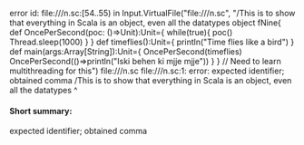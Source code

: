 error id: file://<WORKSPACE>/n.sc:[54..55) in Input.VirtualFile("file://<WORKSPACE>/n.sc", "/This is to show that everything in Scala is an object, even all the datatypes
object fNine{
    def OncePerSecond(poc: ()=>Unit):Unit={
        while(true){
            poc()
            Thread.sleep(1000)
        }
    }
    def timeflies():Unit={
        println("Time flies like a bird")
    }
    def main(args:Array[String]):Unit={
        OncePerSecond(timeflies)
        OncePerSecond(()=>println("Iski behen ki mjje mjje"))
    }
}
// Need to learn multithreading for this")
file://<WORKSPACE>/n.sc
file://<WORKSPACE>/n.sc:1: error: expected identifier; obtained comma
/This is to show that everything in Scala is an object, even all the datatypes
                                                      ^
#### Short summary: 

expected identifier; obtained comma